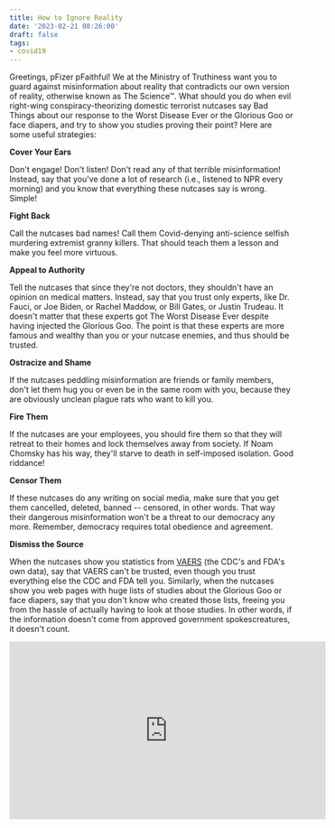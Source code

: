 ```yaml
---
title: How to Ignore Reality
date: '2023-02-21 08:26:00'
draft: false
tags:
- covid19
---
```


Greetings, pFizer pFaithful!  We at the Ministry of Truthiness want
you to guard against misinformation about reality that contradicts our
own version of reality, otherwise known as The Science™.  What should
you do when evil right-wing conspiracy-theorizing domestic
terrorist nutcases say Bad Things about our response to the Worst
Disease Ever or the Glorious Goo or face diapers, and try to show you studies
proving their point?  Here are some useful strategies:

**Cover Your Ears**

Don't engage!  Don't listen!  Don't read any
of that terrible misinformation!  Instead, say that you've done a lot
of research (i.e., listened to NPR every morning) and you know
that everything these nutcases say is wrong.  Simple!

**Fight Back**

Call the nutcases bad names!  Call them Covid-denying anti-science selfish
murdering extremist granny killers.  That should teach them a lesson and make you
feel more virtuous.

**Appeal to Authority**

Tell the nutcases that since they're not doctors, they shouldn't have an opinion
on medical matters.  Instead, say that you trust only experts, like
Dr. Fauci, or Joe Biden, or Rachel Maddow, or Bill Gates, or Justin Trudeau.
It doesn't matter that these experts got The Worst Disease Ever despite having injected
the Glorious Goo. The point is that these experts are more famous
and wealthy than you or your nutcase enemies, and thus should be
trusted.

**Ostracize and Shame**

If the nutcases peddling misinformation are friends or family members, don't
let them hug you or even be in the same room with you, because they are
obviously unclean plague rats who want to kill you.

**Fire Them**

If the nutcases are your employees, you should fire them
so that they will retreat to their homes and lock themselves away from society.
If Noam Chomsky has his way, they'll starve to death in self-imposed
isolation.  Good riddance!

**Censor Them**

If these nutcases do any writing on social media, make sure that you get
them cancelled, deleted, banned -- censored, in other words.  That way
their dangerous misinformation won't be a threat to our democracy any more.
Remember, democracy requires total obedience and agreement.

**Dismiss the Source**

When the nutcases show you statistics from [VAERS](https://openvaers.com/covid-data)
(the CDC's and FDA's own data), say that VAERS can't be trusted, even though
you trust everything else the CDC and FDA tell you.  Similarly, when the nutcases
show you web pages with huge lists of studies about the Glorious Goo or face diapers,
say that you don't know who created those lists, freeing you from the hassle
of actually having to look at those studies.  In other words, if the information
doesn't come from approved government spokescreatures, it doesn't count.

<iframe width="560" height="315" src="https://www.youtube.com/embed/ENEUktOrQV8" title="YouTube video player" frameborder="0" allow="accelerometer; autoplay; clipboard-write; encrypted-media; gyroscope; picture-in-picture; web-share" allowfullscreen>
</iframe>
